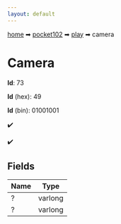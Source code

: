 ```yaml
---
layout: default
---
```


[home](/) ➡ [pocket102](/protocol/pocket102) ➡ [play](/protocol/pocket102/play) ➡ camera

# Camera

**Id**: 73

**Id** (hex): 49

**Id** (bin): 01001001

✔️

✔️

## Fields

Name | Type
---|---
? | varlong
? | varlong

